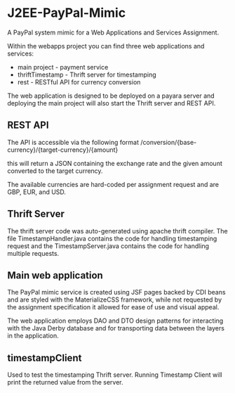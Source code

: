 # J2EE-PayPal-Mimic

A PayPal system mimic for a Web Applications and Services Assignment.

Within the webapps project you can find three web applications and services:

- main project - payment service
- thriftTimestamp - Thrift server for timestamping
- rest - RESTful API for currency conversion

The web application is designed to be deployed on a payara server and deploying the main project will also start the Thrift server and REST API.

## REST API

The API is accessible via the following format /conversion/{base-currency}/{target-currency}/{amount}

this will return a JSON containing the exchange rate and the given amount converted to the target currency.

The available currencies are hard-coded per assignment request and are GBP, EUR, and USD.

## Thrift Server

The thrift server code was auto-generated using apache thrift compiler. The file TimestampHandler.java contains the code for handling timestamping request and the TimestampServer.java contains the code for handling multiple requests.

## Main web application

The PayPal mimic service is created using JSF pages backed by CDI beans and are styled with the MaterializeCSS framework, while not requested by the assignment specification it allowed for ease of use and visual appeal.

The web application employs DAO and DTO design patterns for interacting with the Java Derby database and for transporting data between the layers in the application.

## timestampClient

Used to test the timestamping Thrift server. Running Timestamp Client will print the returned value from the server.
